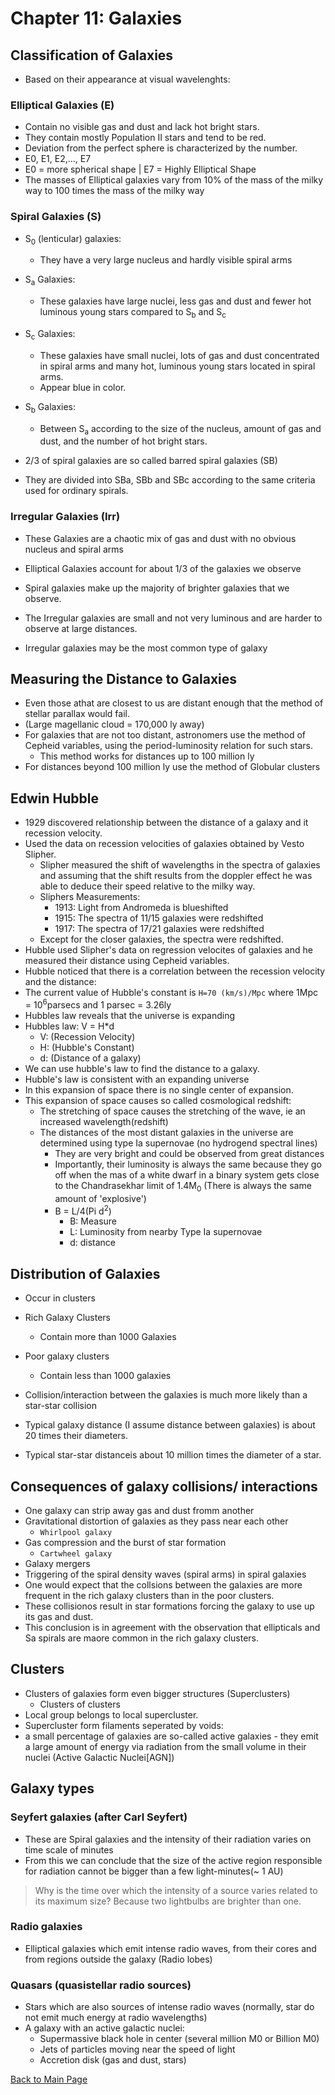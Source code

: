 # Chapter 11: Galaxies

## Classification of Galaxies

- Based on their appearance at visual wavelenghts:

### Elliptical Galaxies (E)

- Contain no visible gas and dust and lack hot bright stars.
- They contain mostly Population II stars and tend to be red.
- Deviation from the perfect sphere is characterized by the number.
- E0, E1, E2,..., E7
- E0 = more spherical shape | E7 = Highly Elliptical Shape
- The masses of Elliptical galaxies vary from 10% of the mass of the milky way to 100 times the mass of the milky way

### Spiral Galaxies (S)

- S<sub>0</sub> (lenticular) galaxies:
  - They have a very large nucleus and hardly visible spiral arms
- S<sub>a</sub> Galaxies:
  - These galaxies have large nuclei, less gas and dust and fewer hot luminous young stars compared to S<sub>b</sub> and S<sub>c</sub>
- S<sub>c</sub> Galaxies:
  - These galaxies have small nuclei, lots of gas and dust concentrated in spiral arms and many hot, luminous young stars located in spiral arms.
  - Appear blue in color.
- S<sub>b</sub> Galaxies:
  - Between S<sub>a</sub> according to the size of the nucleus, amount of gas and dust, and the number of hot bright stars.

- 2/3 of spiral galaxies are so called barred spiral galaxies (SB)
- They are divided into SBa, SBb and SBc according to the same criteria used for ordinary spirals.

### Irregular Galaxies (Irr)

- These Galaxies are a chaotic mix of gas and dust with no obvious nucleus and spiral arms

- Elliptical Galaxies account for about 1/3 of the galaxies we observe
- Spiral galaxies make up the majority of brighter galaxies that we observe.
- The Irregular galaxies are small and not very luminous and are harder to observe at large distances.
- Irregular galaxies may be the most common type of galaxy

## Measuring the Distance to Galaxies

- Even those athat are closest to us are distant enough that the method of stellar parallax would fail.
- (Large magellanic cloud = 170,000 ly away)
- For galaxies that are not too distant, astronomers use the method of Cepheid variables, using the period-luminosity relation for such stars.
  - This method works for distances up to 100 million ly
- For distances beyond 100 million ly use the method of Globular clusters

## Edwin Hubble

- 1929 discovered relationship between the distance of a galaxy and it recession velocity.
- Used the data on recession velocities of galaxies obtained by Vesto Slipher.
  - Slipher measured the shift of wavelengths in the spectra of galaxies and assuming that the shift results from the doppler effect he was able to deduce their speed relative to the milky way.
  - Sliphers Measurements:
    - 1913: Light from Andromeda is blueshifted
    - 1915: The spectra of 11/15 galaxies were redshifted
    - 1917: The spectra of 17/21 galaxies were redshifted
  - Except for the closer galaxies, the spectra were redshifted.
- Hubble used Slipher's data on regression velocites of galaxies and he measured their distance using Cepheid variables.
- Hubble noticed that there is a correlation between the recession velocity and the distance:
- The current value of Hubble's constant is `H=70 (km/s)/Mpc` where 1Mpc = 10<sup>6</sup>parsecs and 1 parsec = 3.26ly
- Hubbles law reveals that the universe is expanding
- Hubbles law: V = H*d
  - V: (Recession Velocity)
  - H: (Hubble's Constant)
  - d: (Distance of a galaxy)
- We can use hubble's law to find the distance to a galaxy.
- Hubble's law is consistent with an expanding universe
- In this expansion of space there is no single center of expansion.
- This expansion of space causes so called cosmological redshift:
  - The stretching of space causes the stretching of the wave, ie an increased wavelength(redshift)
  - The distances of the most distant galaxies in the universe are determined using type Ia supernovae (no hydrogend spectral lines)
    - They are very bright and could be observed from great distances
    - Importantly, their luminosity is always the same because they go off when the mas of a white dwarf in a binary system gets close to the Chandrasekhar limit of 1.4M<sub>0</sub> (There is always the same amount of 'explosive')
    - B = L/4(Pi d<sup>2</sup>)
      - B: Measure
      - L: Luminosity from nearby Type Ia supernovae
      - d: distance

## Distribution of Galaxies

- Occur in clusters

- Rich Galaxy Clusters

  - Contain more than 1000 Galaxies
- Poor galaxy clusters
  - Contain less than 1000 galaxies
- Collision/interaction between the galaxies is much more likely than a star-star collision
- Typical galaxy distance (I assume distance between galaxies) is about 20 times their diameters.
- Typical star-star distanceis about 10 million times the diameter of a star.

## Consequences of galaxy collisions/ interactions

- One galaxy can strip away gas and dust fromm another
- Gravitational distortion of galaxies as they pass near each other
  - `Whirlpool galaxy`
- Gas compression and the burst of star formation
  - `Cartwheel galaxy`
- Galaxy mergers
- Triggering of the spiral density waves (spiral arms) in spiral galaxies
- One would expect that the collsions between the galaxies are more frequent in the rich galaxy clusters than in the poor clusters.
- These collisionos result in star formations forcing the galaxy to use up its gas and dust.
- This conclusion is in agreement with the observation that ellipticals and Sa spirals are maore common in the rich galaxy clusters.

## Clusters

- Clusters of galaxies form even bigger structures (Superclusters)
  - Clusters of clusters
- Local group belongs to local supercluster.
- Supercluster form filaments seperated by voids:
- a small percentage of galaxies are so-called active galaxies - they emit a large amount of energy via radiation from the small volume in their nuclei (Active Galactic Nuclei[AGN])

## Galaxy types

### Seyfert galaxies (after Carl Seyfert)

- These are Spiral galaxies and the intensity of their radiation varies on time scale of minutes
- From this we can conclude that the size of the active region responsible for radiation cannot be bigger than a few light-minutes(~ 1 AU)
> Why is the time over which the intensity of a source varies related to its maximum size? Because two lightbulbs are brighter than one.

### Radio galaxies

- Elliptical galaxies which emit intense radio waves, from their cores and from regions outside the galaxy (Radio lobes)

### Quasars (quasistellar radio sources)

- Stars which are also sources of intense radio waves (normally, star do not emit much energy at radio wavelengths)
- A galaxy with an active galactic nuclei:
  - Supermassive black hole in center (several million M0 or Billion M0)
  - Jets of particles moving near the speed of light
  - Accretion disk (gas and dust, stars)

[Back to Main Page](./)